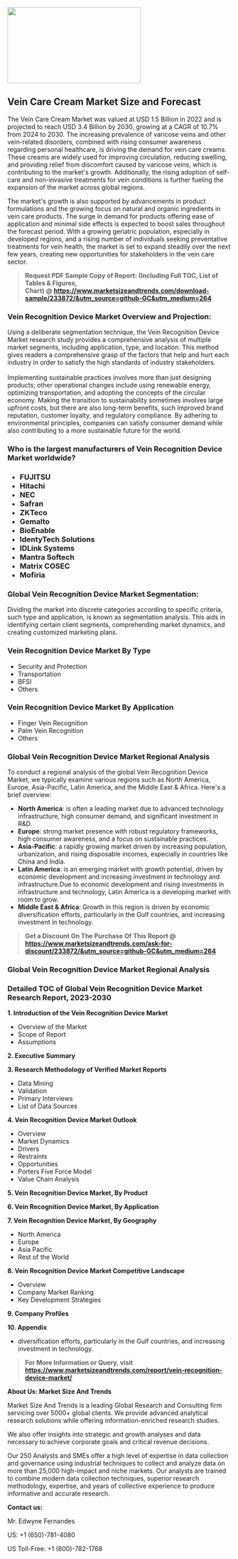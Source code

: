 <p><img class="alignnone size-medium wp-image-20088" src="https://ffe5etoiles.com/wp-content/uploads/2024/12/MST1-300x171.png" alt="" width="300" height="171" /></p><h2>Vein Care Cream Market Size and Forecast</h2><p>The Vein Care Cream Market was valued at USD 1.5 Billion in 2022 and is projected to reach USD 3.4 Billion by 2030, growing at a CAGR of 10.7% from 2024 to 2030. The increasing prevalence of varicose veins and other vein-related disorders, combined with rising consumer awareness regarding personal healthcare, is driving the demand for vein care creams. These creams are widely used for improving circulation, reducing swelling, and providing relief from discomfort caused by varicose veins, which is contributing to the market's growth. Additionally, the rising adoption of self-care and non-invasive treatments for vein conditions is further fueling the expansion of the market across global regions.</p><p>The market's growth is also supported by advancements in product formulations and the growing focus on natural and organic ingredients in vein care products. The surge in demand for products offering ease of application and minimal side effects is expected to boost sales throughout the forecast period. With a growing geriatric population, especially in developed regions, and a rising number of individuals seeking preventative treatments for vein health, the market is set to expand steadily over the next few years, creating new opportunities for stakeholders in the vein care sector.</p></p><blockquote id="" class=""><strong>Request PDF Sample Copy of Report: (Including Full TOC, List of Tables &amp; Figures, Chart)&nbsp;@&nbsp;<strong><a href="https://www.marketsizeandtrends.com/download-sample/233872/&utm_source=github-GC&utm_medium=264" target="_blank">https://www.marketsizeandtrends.com/download-sample/233872/&utm_source=github-GC&utm_medium=264</a></strong></strong></blockquote><h3 id="" class="">Vein Recognition Device Market&nbsp;Overview and Projection:</h3><p id="" class="">Using a deliberate segmentation technique, the Vein Recognition Device Market research study provides a comprehensive analysis of multiple market segments, including application, type, and location. This method gives readers a comprehensive grasp of the factors that help and hurt each industry in order to satisfy the high standards of industry stakeholders. <br /> <br />Implementing sustainable practices involves more than just designing products; other operational changes include using renewable energy, optimizing transportation, and adopting the concepts of the circular economy. Making the transition to sustainability sometimes involves large upfront costs, but there are also long-term benefits, such improved brand reputation, customer loyalty, and regulatory compliance. By adhering to environmental principles, companies can satisfy consumer demand while also contributing to a more sustainable future for the world.</p><h3 id="" class="">Who is the largest manufacturers of&nbsp;Vein Recognition Device Market worldwide?</h3><h3 class=""><p><ul><li>FUJITSU </li><li> Hitachi </li><li> NEC </li><li> Safran </li><li> ZKTeco </li><li> Gemalto </li><li> BioEnable </li><li> IdentyTech Solutions </li><li> IDLink Systems </li><li> Mantra Softech </li><li> Matrix COSEC </li><li> Mofiria</li></ul></p></h3><h3 id="" class="">Global&nbsp;Vein Recognition Device Market Segmentation:</h3><p id="" class="">Dividing the market into discrete categories according to specific criteria, such type and application, is known as segmentation analysis. This aids in identifying certain client segments, comprehending market dynamics, and creating customized marketing plans.</p><h3 id="" class="">Vein Recognition Device Market&nbsp;By Type</h3><p><p><ul><li>Security and Protection</li><li> Transportation</li><li> BFSI</li><li> Others</p></li></ul></p></p><h3 id="" class="">Vein Recognition Device Market&nbsp;By Application</h3><p class=""><p><ul><li>Finger Vein Recognition</li><li> Palm Vein Recognition</li><li> Others</li></ul></p></p><h3 id="" class="">Global Vein Recognition Device Market Regional Analysis</h3><p id="" class="">To conduct a regional analysis of the global Vein Recognition Device Market, we typically examine various regions such as North America, Europe, Asia-Pacific, Latin America, and the Middle East &amp; Africa. Here's a brief overview:</p><ul><li><strong>North America</strong>: is often a leading market due to advanced technology infrastructure, high consumer demand, and significant investment in R&amp;D.</li><li><strong>Europe</strong>: strong market presence with robust regulatory frameworks, high consumer awareness, and a focus on sustainable practices.</li><li><strong>Asia-Pacific</strong>: a rapidly growing market driven by increasing population, urbanization, and rising disposable incomes, especially in countries like China and India.</li><li><strong>Latin America</strong>: is an emerging market with growth potential, driven by economic development and increasing investment in technology and infrastructure.Due to economic development and rising investments in infrastructure and technology, Latin America is a developing market with room to grow.</li><li><strong>Middle East &amp; Africa</strong>: Growth in this region is driven by economic diversification efforts, particularly in the Gulf countries, and increasing investment in technology.</li></ul><blockquote id="" class=""><strong>Get a Discount On The Purchase Of This Report @ <strong><a href="https://www.marketsizeandtrends.com/ask-for-discount/233872/&utm_source=github-GC&utm_medium=264" target="_blank">https://www.marketsizeandtrends.com/ask-for-discount/233872/&utm_source=github-GC&utm_medium=264</a></strong></strong></blockquote><h3 id="" class="">Global Vein Recognition Device Market Regional Analysis</h3><h3 id="" class="">Detailed TOC of Global Vein Recognition Device Market Research Report, 2023-2030</h3><p id="" class=""><strong>1. Introduction of the Vein Recognition Device Market</strong></p><ul><li>Overview of the Market</li><li>Scope of Report</li><li>Assumptions</li></ul><p id="" class=""><strong>2. Executive Summary</strong></p><p id="" class=""><strong>3. Research Methodology of Verified Market Reports</strong></p><ul><li>Data Mining</li><li>Validation</li><li>Primary Interviews</li><li>List of Data Sources</li></ul><p id="" class=""><strong>4. Vein Recognition Device Market Outlook</strong></p><ul><li>Overview</li><li>Market Dynamics</li><li>Drivers</li><li>Restraints</li><li>Opportunities</li><li>Porters Five Force Model</li><li>Value Chain Analysis</li></ul><p id="" class=""><strong>5. Vein Recognition Device Market, By Product</strong></p><p id="" class=""><strong>6. Vein Recognition Device Market, By Application</strong></p><p id="" class=""><strong>7. Vein Recognition Device Market, By Geography</strong></p><ul><li>North America</li><li>Europe</li><li>Asia Pacific</li><li>Rest of the World</li></ul><p id="" class=""><strong>8. Vein Recognition Device Market Competitive Landscape</strong></p><ul><li>Overview</li><li>Company Market Ranking</li><li>Key Development Strategies</li></ul><p id="" class=""><strong>9. Company Profiles</strong></p><p id="" class=""><strong>10. Appendix</strong></p><ul><li>diversification efforts, particularly in the Gulf countries, and increasing investment in technology.</li></ul><blockquote id="" class=""><strong>For More Information or Query, visit <strong><strong><a href="https://www.marketsizeandtrends.com/report/vein-recognition-device-market/" target="_blank">https://www.marketsizeandtrends.com/report/vein-recognition-device-market/</a></strong></strong></strong></blockquote><p id="" class=""><strong>About Us: Market Size And Trends</strong></p><p id="" class="">Market Size And Trends is a leading Global Research and Consulting firm servicing over 5000+ global clients. We provide advanced analytical research solutions while offering information-enriched research studies.</p><p id="" class="">We also offer insights into strategic and growth analyses and data necessary to achieve corporate goals and critical revenue decisions.</p><p id="" class="">Our 250 Analysts and SMEs offer a high level of expertise in data collection and governance using industrial techniques to collect and analyze data on more than 25,000 high-impact and niche markets. Our analysts are trained to combine modern data collection techniques, superior research methodology, expertise, and years of collective experience to produce informative and accurate research.</p><p id="" class=""><strong>Contact us:</strong></p><p id="" class="">Mr. Edwyne Fernandes</p><p id="" class="">US: +1 (650)-781-4080</p><p id="" class="">US Toll-Free: +1 (800)-782-1768</p>
